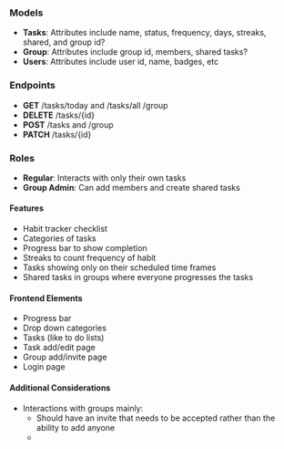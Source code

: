 ### Models
 - **Tasks**: Attributes include name, status, frequency, days, streaks, shared, and group id?
 - **Group**: Attributes include group id, members, shared tasks?
 - **Users**: Attributes include user id, name, badges, etc

 ### Endpoints
 - **GET** /tasks/today and /tasks/all /group
 - **DELETE** /tasks/{id}
 - **POST** /tasks and /group
 - **PATCH** /tasks/{id}

 ### Roles
  - **Regular**: Interacts with only their own tasks
  - **Group Admin**: Can add members and create shared tasks

#### Features
- Habit tracker checklist
- Categories of tasks
- Progress bar to show completion
- Streaks to count frequency of habit
- Tasks showing only on their scheduled time frames
- Shared tasks in groups where everyone progresses the tasks

#### Frontend Elements
- Progress bar
- Drop down categories
- Tasks (like to do lists)
- Task add/edit page
- Group add/invite page
- Login page

#### Additional Considerations
- Interactions with groups mainly:
  - Should have an invite that needs to be accepted rather than the ability to add anyone
  - 
 
